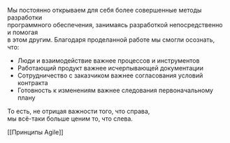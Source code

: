 Мы постоянно открываем для себя более совершенные методы разработки  
программного обеспечения, занимаясь разработкой непосредственно и помогая  
в этом другим. Благодаря проделанной работе мы смогли осознать, что:  
  
* Люди и взаимодействие важнее процессов и инструментов  
* Работающий продукт важнее исчерпывающей документации  
* Сотрудничество с заказчиком важнее согласования условий контракта  
* Готовность к изменениям важнее следования первоначальному плану  

То есть, не отрицая важности того, что справа,  
мы всё-таки больше ценим то, что слева.

[[Принципы Agile]]